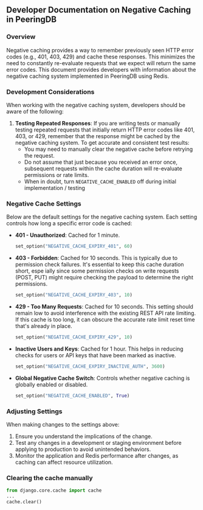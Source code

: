 ## Developer Documentation on Negative Caching in PeeringDB

### Overview

Negative caching provides a way to remember previously seen HTTP error codes (e.g., 401, 403, 429) and cache these responses. This minimizes the need to constantly re-evaluate requests that we expect will return the same error codes. This document provides developers with information about the negative caching system implemented in PeeringDB using Redis.

### Development Considerations

When working with the negative caching system, developers should be aware of the following:

1. **Testing Repeated Responses**: If you are writing tests or manually testing repeated requests that initially return HTTP error codes like 401, 403, or 429, remember that the response might be cached by the negative caching system. To get accurate and consistent test results:
   - You may need to manually clear the negative cache before retrying the request.
   - Do not assume that just because you received an error once, subsequent requests within the cache duration will re-evaluate permissions or rate limits.
   - When in doubt, turn `NEGATIVE_CACHE_ENABLED` off during initial implementation / testing

### Negative Cache Settings

Below are the default settings for the negative caching system. Each setting controls how long a specific error code is cached:

- **401 - Unauthorized**: Cached for 1 minute.
  ```python
  set_option("NEGATIVE_CACHE_EXPIRY_401", 60)
  ```

- **403 - Forbidden**: Cached for 10 seconds. This is typically due to permission check failures. It's essential to keep this cache duration short, espe ially since some permission checks on write requests (POST, PUT) might require checking the payload to determine the right permissions.
  ```python
  set_option("NEGATIVE_CACHE_EXPIRY_403", 10)
  ```

- **429 - Too Many Requests**: Cached for 10 seconds. This setting should remain low to avoid interference with the existing REST API rate limiting. If this cache is too long, it can obscure the accurate rate limit reset time that's already in place.
  ```python
  set_option("NEGATIVE_CACHE_EXPIRY_429", 10)
  ```

- **Inactive Users and Keys**: Cached for 1 hour. This helps in reducing checks for users or API keys that have been marked as inactive.
  ```python
  set_option("NEGATIVE_CACHE_EXPIRY_INACTIVE_AUTH", 3600)
  ```

- **Global Negative Cache Switch**: Controls whether negative caching is globally enabled or disabled.
  ```python
  set_option("NEGATIVE_CACHE_ENABLED", True)
  ```

### Adjusting Settings

When making changes to the settings above:

1. Ensure you understand the implications of the change.
2. Test any changes in a development or staging environment before applying to production to avoid unintended behaviors.
3. Monitor the application and Redis performance after changes, as caching can affect resource utilization.

### Clearing the cache manually

```python
from django.core.cache import cache
...
cache.clear()
```
